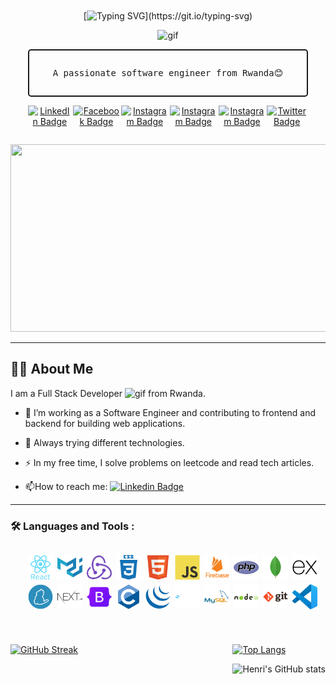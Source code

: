 <div align='center' style="padding:2em;">


[![Typing SVG](https://readme-typing-svg.demolab.com/?lines=Henri+Tresor;Welcome+to+my+profile!;I'm+a+Software+engineer+...;I+like+solving+problems;learning+new+things!;)](https://git.io/typing-svg)

 <img src='https://media3.giphy.com/media/iDOOSqoC0k3VeT9rd5/200w.webp?cid=ecf05e47ssubg68jen000m7pippjxo4i3rir74yhml7vzp55&rid=200w.webp&ct=g' width="100" alt="gif"/>

 <p style="font-family:monospace; padding:2em; border:2px solid; border-radius:5px;">A passionate software engineer from Rwanda😊</p>

<div id="badges" style="display:flex; 
place-content:center;gap:2px; width:100%;">
<a href="https://www.linkedin.com/in/henri-tresor-shimwamana-21b292259/">
  <img src="https://img.shields.io/badge/LinkedIn-blue?style=for-the-badge&logo=linkedin&logoColor=white" alt="LinkedIn Badge"/>
</a>
<a href="https://www.facebook.com/tresor0001/">
  <img src="https://img.shields.io/badge/FaceBook-lightblue?style=for-the-badge&logo=facebook&logoColor=black" alt="Facebook Badge"/>
<a href="https://www.instagram.com/_henritresor_/">
  <img src="https://img.shields.io/badge/Instagram-red?style=for-the-badge&logo=instagram&logoColor=black" alt="Instagram Badge"/>
</a>
<a href="https://www.instagram.com/_henritresor_/">
  <img src="https://img.shields.io/badge/Threads-gray?style=for-the-badge&logo=threads&logoColor=white" alt="Instagram Badge"/>
</a>
<a href="https://www.instagram.com/_henritresor_/">
  <img src="https://img.shields.io/badge/Gmail-red?style=for-the-badge&logo=Gmail&logoColor=white" alt="Instagram Badge"/>
</a>
<a href="https://twitter.com/Henri_Tresor_">
  <img src="https://img.shields.io/badge/Twitter-blue?style=for-the-badge&logo=twitter&logoColor=white" alt="Twitter Badge"/>
  </a>

  <img src="https://komarev.com/ghpvc/?username=HenriTresor&style=flat-square&color=blue" alt=""/>
</div>
</div>
<div align="center">
  <img src="https://media.giphy.com/media/dWesBcTLavkZuG35MI/giphy.gif" width="600" height="300"/>
</div>

-----

 ## :man_technologist: About Me

 I am a Full Stack Developer <img src="https://media.giphy.com/media/WUlplcMpOCEmTGBtBW/giphy.gif" width="30" alt="gif"> from Rwanda.

 - :telescope: I’m working as a Software Engineer and contributing to frontend and backend for building web applications.

- :seedling: Always trying different technologies.

- :zap: In my free time, I solve problems on leetcode and read tech articles.


- :mailbox:How to reach me: [![Linkedin Badge](https://img.shields.io/badge/-linkedin-blue?style=flat&logo=Linkedin&logoColor=white)](https://www.linkedin.com/in/henri-tresor-shimwamana-21b292259/)

----

### :hammer_and_wrench: Languages and Tools :

<div style="display:flex; flex-wrap:wrap;justify-content:start;align-items:start;gap:0.5em;width:100%;padding:1em 2em;">

  <img src="https://github.com/devicons/devicon/blob/master/icons/react/react-original-wordmark.svg" title="React" alt="React" width="40" height="40"/>
  
  <img src="https://github.com/devicons/devicon/blob/master/icons/materialui/materialui-original.svg" title="Material UI" alt="Material UI" width="40" height="40"/>

  <img src="https://github.com/devicons/devicon/blob/master/icons/redux/redux-original.svg" title="Redux" alt="Redux " width="40" height="40"/>

  <img src="https://github.com/devicons/devicon/blob/master/icons/css3/css3-plain-wordmark.svg"  title="CSS3" alt="CSS" width="40" height="40"/>

  <img src="https://github.com/devicons/devicon/blob/master/icons/html5/html5-original.svg" title="HTML5" alt="HTML" width="40" height="40"/>

  <img src="https://github.com/devicons/devicon/blob/master/icons/javascript/javascript-original.svg" title="JavaScript" alt="JavaScript" width="40" height="40"/>

  <img src="https://github.com/devicons/devicon/blob/master/icons/firebase/firebase-plain-wordmark.svg" title="Firebase" alt="Firebase" width="40" height="40"/>

  <img src="https://github.com/devicons/devicon/blob/master/icons/php/php-original.svg" title="PHP" alt="PHP" width="40" height="40"/>

  <img src="https://github.com/devicons/devicon/blob/master/icons/mongodb/mongodb-original.svg" title="MongoDB" alt="MongoDB" width="40" height="40"/>

  <img src="https://github.com/devicons/devicon/blob/master/icons/express/express-original.svg" title="ExpressJS" alt="ExpressJS" width="40" height="40"/>

   <img height='40' width='40' src="https://github.com/devicons/devicon/blob/master/icons/yarn/yarn-original.svg" title="yarn"/>

<img src="https://github.com/devicons/devicon/blob/master/icons/nextjs/nextjs-original-wordmark.svg" title="NextJS" width="40" height="40" />

  <img src="https://github.com/devicons/devicon/blob/master/icons/bootstrap/bootstrap-original.svg" title="bootstrap" alt="bootstrap" width="40" height="40"/>
 <img src="https://github.com/devicons/devicon/blob/master/icons/c/c-original.svg" title="c lang" alt="c lang" width="40" height="40" />

 <img src="https://github.com/devicons/devicon/blob/master/icons/jquery/jquery-original.svg" title="jquery" width="40" height="40"/>


 <img src="https://github.com/devicons/devicon/blob/master/icons/tailwindcss/tailwindcss-original-wordmark.svg" title="tailwind" width="40" height="40"/>

 <img src="https://github.com/devicons/devicon/blob/master/icons/mysql/mysql-original-wordmark.svg" title="MySQL"  alt="MySQL" width="40" height="40"/>

  <img src="https://github.com/devicons/devicon/blob/master/icons/nodejs/nodejs-original-wordmark.svg" title="NodeJS" alt="NodeJS" width="40" height="40"/>

  <img src="https://github.com/devicons/devicon/blob/master/icons/git/git-original-wordmark.svg" title="Git" alt="Git" width="40" height="40"/>


  <img src="https://github.com/devicons/devicon/blob/master/icons/vscode/vscode-original.svg" title="Git" alt="Git" width="40" height="40"/>



</div>

<div style="display:flex;justify-content:space-between;margin-top:2em;">
<div>

[![GitHub Streak](https://github-readme-streak-stats.herokuapp.com?user=HenriTresor&theme=merko&border_radius=5.1&date_format=M%20j%5B%2C%20Y%5D)](https://git.io/streak-stats)
</div>

<div>

[![Top Langs](https://github-readme-stats.vercel.app/api/top-langs/?username=HenriTresor&layout=donut-vertical&hide=HTML,CSS,EJS)](https://github.com/anuraghazra/github-readme-stats)

![Henri's GitHub stats](https://github-readme-stats.vercel.app/api?username=HenriTresor&show_icons=true&theme=gradient)
</div>
</div>
